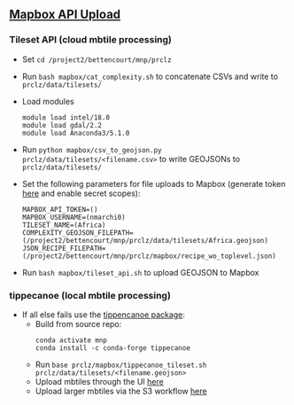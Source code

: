 
## [Mapbox API Upload](https://docs.mapbox.com/api/maps/#tilesets) ##

### Tileset API (cloud mbtile processing) ###
* Set `cd /project2/bettencourt/mnp/prclz`
* Run `bash mapbox/cat_complexity.sh` to concatenate CSVs and write to `prclz/data/tilesets/`
* Load modules
    ```
    module load intel/18.0
    module load gdal/2.2
    module load Anaconda3/5.1.0
    ```
* Run `python mapbox/csv_to_geojson.py prclz/data/tilesets/<filename.csv>` to write GEOJSONs to `prclz/data/tilesets/`
* Set the following parameters for file uploads to Mapbox (generate token [here](https://account.mapbox.com/access-tokens/create) and enable secret scopes):
    ```
    MAPBOX_API_TOKEN=()
    MAPBOX_USERNAME=(nmarchi0)
    TILESET_NAME=(Africa)
    COMPLEXITY_GEOJSON_FILEPATH=(/project2/bettencourt/mnp/prclz/data/tilesets/Africa.geojson)
    JSON_RECIPE_FILEPATH=(/project2/bettencourt/mnp/prclz/mapbox/recipe_wo_toplevel.json)
    ```
    
 * Run `bash mapbox/tileset_api.sh` to upload GEOJSON to Mapbox
 
 ### tippecanoe (local mbtile processing) ###
 * If all else fails use the [tippencanoe package](https://github.com/mapbox/tippecanoe):
    * Build from source repo:
        ```
        conda activate mnp
        conda install -c conda-forge tippecanoe
        ```
    * Run `base prclz/mapbox/tippecanoe_tileset.sh prclz/data/tilesets/<filename.geojson>`
    * Upload mbtiles through the UI [here](https://studio.mapbox.com/tilesets/)
    * Upload larger mbtiles via the S3 workflow [here](https://docs.mapbox.com/api/maps/#retrieve-s3-credentials)
